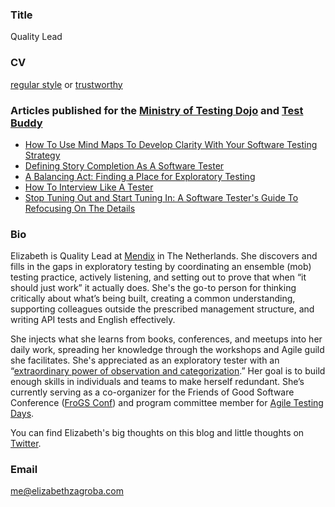 ### Title

Quality Lead

### CV
[regular style](../../assets/resumes/EZresume.pdf) or [trustworthy](../../assets/resumes/trustworthy-resume.pdf)


### Articles published for the [Ministry of Testing Dojo](https://dojo.ministryoftesting.com/) and [Test Buddy](https://www.testbuddy.co/)

- [How To Use Mind Maps To Develop Clarity With Your Software Testing Strategy](https://ministryoftesting.com/dojo/lessons/mind-maps-made-easy)
- [Defining Story Completion As A Software Tester](https://www.ministryoftesting.com/dojo/lessons/defining-story-completion-as-a-software-tester)
- [A Balancing Act: Finding a Place for Exploratory Testing](https://www.testbuddy.co/blog/a-balancing-act-finding-a-place-for-exploratory-testing)
- [How To Interview Like A Tester](https://www.ministryoftesting.com/dojo/lessons/how-to-interview-like-a-tester)
- [Stop Tuning Out and Start Tuning In: A Software Tester&#39;s Guide To Refocusing On The Details](https://www.ministryoftesting.com/dojo/lessons/a-software-tester-s-guide-to-refocusing)

### Bio

Elizabeth is Quality Lead at [Mendix](https://www.mendix.com/) in The Netherlands. She discovers and fills in the gaps in exploratory testing by coordinating an ensemble (mob) testing practice, actively listening, and setting out to prove that when “it should just work” it actually does. She's the go-to person for thinking critically about what’s being built, creating a common understanding, supporting colleagues outside the prescribed management structure, and writing API tests and English effectively. 

She injects what she learns from books, conferences, and meetups into her daily work, spreading her knowledge through the workshops and Agile guild she facilitates. She's appreciated as an exploratory tester with an “[extraordinary power of observation and categorization](https://www.exploratorytestingacademy.com/appreciationmap/index.html).” Her goal is to build enough skills in individuals and teams to make herself redundant. She’s currently serving as a co-organizer for the Friends of Good Software Conference ([FroGS Conf](https://frogsconf.nl/])) and program committee member for [Agile Testing Days](https://frogsconf.nl/). 

You can find Elizabeth's big thoughts on this blog and little thoughts on [Twitter](https://twitter.com/ezagroba). 

### Email
[me@elizabethzagroba.com](mailto:me@elizabethzagroba.com)